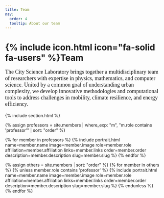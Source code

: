 ```yaml
---
title: Team
nav:
  order: 4
  tooltip: About our team
---
```


# {% include icon.html icon="fa-solid fa-users" %}Team

<p style="font-family: 'Georgia', serif; font-size: 18px;">
The City Science Laboratory brings together a multidisciplinary team of researchers with expertise in physics, mathematics, and computer science. United by a common goal of understanding urban complexity, we develop innovative methodologies and computational tools to address challenges in mobility, climate resilience, and energy efficiency.
</p>

{% include section.html %}

{% assign professors = site.members | where_exp: "m", "m.role contains 'professor'" | sort: "order" %}

{% for member in professors %}
  {% include portrait.html 
    name=member.name
    image=member.image
    role=member.role
    affiliation=member.affiliation
    links=member.links
    order=member.order
    description=member.description
    slug=member.slug
  %}
{% endfor %}

{% assign others = site.members | sort: "order" %}
{% for member in others %}
  {% unless member.role contains 'professor' %}
    {% include portrait.html 
      name=member.name
      image=member.image
      role=member.role
      affiliation=member.affiliation
      links=member.links
      order=member.order
      description=member.description
      slug=member.slug
    %}
  {% endunless %}
{% endfor %}


